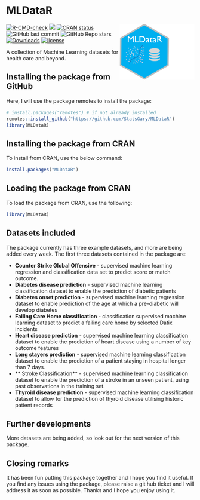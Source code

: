 # MLDataR

<p><a href="https://hutsons-hacks.info/"><img src = "man/figures/mldataR.png" width = "200px" height = "150px" align="right"></a></p>

 <!-- badges: start -->
  [![R-CMD-check](https://github.com/StatsGary/MLDataR/workflows/R-CMD-check/badge.svg)](https://github.com/StatsGary/MLDataR/actions)
  [![](https://cranlogs.r-pkg.org/badges/MLDataR)](https://cran.r-project.org/package=MLDataR)
   [![CRAN status](https://www.r-pkg.org/badges/version/MLDataR)](https://CRAN.R-project.org/package=MLDataR) 
  ![GitHub last commit](https://img.shields.io/github/last-commit/StatsGary/MLDataR)
  ![GitHub Repo stars](https://img.shields.io/github/stars/StatsGary/MLDataR?label=MLDataR%20Stars)
  [![Downloads](https://cranlogs.r-pkg.org/badges/grand-total/MLDataR)](https://cran.r-project.org/package=MLDataR)
  [![license](https://img.shields.io/github/license/mashape/apistatus.svg)](https://github.com/ald0405/SangerTools/blob/master/LICENSE)
  <!-- badges: end -->

A collection of Machine Learning datasets for health care and beyond.

## Installing the package from GitHub

Here, I will use the package remotes to install the package:

``` r
# install.packages("remotes") # if not already installed
remotes::install_github("https://github.com/StatsGary/MLDataR")
library(MLDataR)

```
## Installing the package from CRAN

To install from CRAN, use the below command:
``` r
install.packages("MLDataR")

```

## Loading the package from CRAN

To load the package from CRAN, use the following:

``` r
library(MLDataR)
```

## Datasets included

The package currently has three example datasets, and more are being added every week. The first three datasets contained in the package are:

- **Counter Strike Global Offensive** - supervised machine learning regression and classification data set to predict score or match outcome. 
- **Diabetes disease prediction** - supervised machine learning classification dataset to enable the prediction of diabetic patients
- **Diabetes onset prediction** - supervised machine learning regression dataset to enable prediction of the age at which a pre-diabetic will develop diabetes 
- **Failing Care Home classification** - classification supervised machine learning dataset to predict a failing care home by selected Datix incidents
- **Heart disease prediction** - supervised machine learning classification dataset to enable the prediction of heart disease using a number of key outcome features
- **Long stayers prediction** - supervised machine learning classification dataset to enable the prediction of a patient staying in hospital longer than 7 days.
- ** Stroke Classification** - supervised machine learning classification dataset to enable the prediction of a stroke in an unseen patient, using past observations in the training set.
- **Thyroid disease prediction** - supervised machine learning classification dataset to allow for the prediction of thyroid disease utilising historic patient records

## Further developments

More datasets are being added, so look out for the next version of this package. 

## Closing remarks

It has been fun putting this package together and I hope you find it useful. If you find any issues using the package, please raise a git hub ticket and I will address it as soon as possible. Thanks and I hope you enjoy using it.
